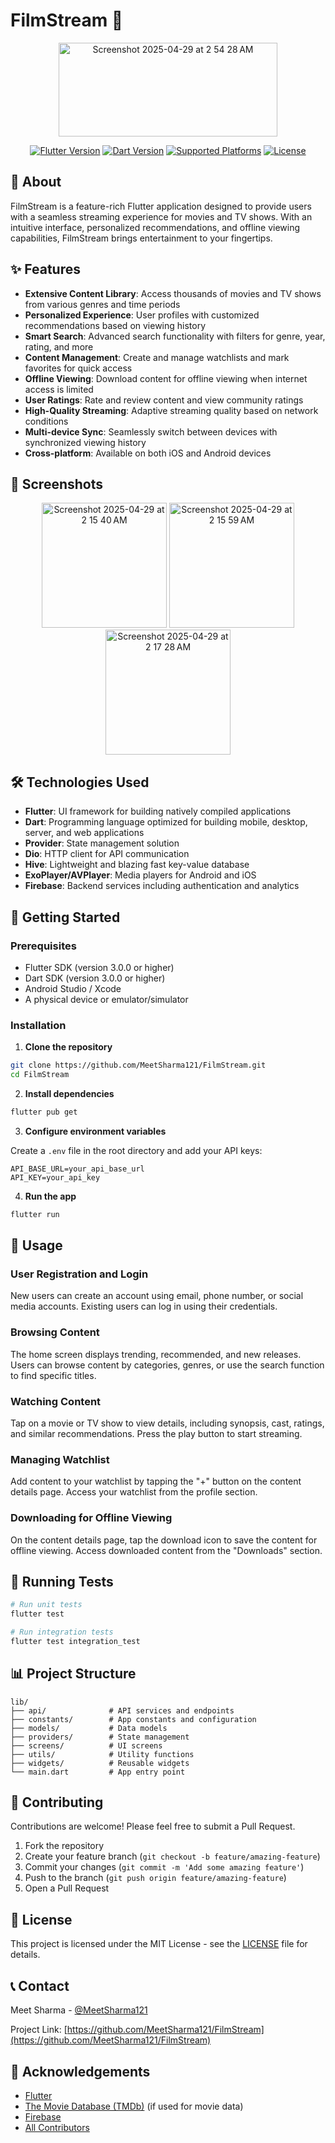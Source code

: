 # FilmStream 🎥

<p align="center">
  <img < alt="Screenshot 2025-04-29 at 2 54 28 AM" src="https://github.com/user-attachments/assets/4bfceb1a-ea32-415b-b14c-5d6635810a53"
alt="FilmStream Logo" width="350" height="150"/>
</p>

<p align="center">
  <a href="https://flutter.dev"><img src="https://img.shields.io/badge/Flutter-3.10.0-blue.svg" alt="Flutter Version"></a>
  <a href="https://dart.dev"><img src="https://img.shields.io/badge/Dart-3.0.0-blue.svg" alt="Dart Version"></a>
  <a href="https://github.com/MeetSharma121/FilmStream"><img src="https://img.shields.io/badge/Platform-iOS%20%7C%20Android-green.svg" alt="Supported Platforms"></a>
  <a href="https://github.com/MeetSharma121/FilmStream/blob/main/LICENSE"><img src="https://img.shields.io/badge/License-MIT-yellow.svg" alt="License"></a>
</p>

## 📱 About

FilmStream is a feature-rich Flutter application designed to provide users with a seamless streaming experience for movies and TV shows. With an intuitive interface, personalized recommendations, and offline viewing capabilities, FilmStream brings entertainment to your fingertips.

## ✨ Features

- **Extensive Content Library**: Access thousands of movies and TV shows from various genres and time periods
- **Personalized Experience**: User profiles with customized recommendations based on viewing history
- **Smart Search**: Advanced search functionality with filters for genre, year, rating, and more
- **Content Management**: Create and manage watchlists and mark favorites for quick access
- **Offline Viewing**: Download content for offline viewing when internet access is limited
- **User Ratings**: Rate and review content and view community ratings
- **High-Quality Streaming**: Adaptive streaming quality based on network conditions
- **Multi-device Sync**: Seamlessly switch between devices with synchronized viewing history
- **Cross-platform**: Available on both iOS and Android devices

## 📸 Screenshots

<p align="center">
  <img alt="Screenshot 2025-04-29 at 2 15 40 AM" src="https://github.com/user-attachments/assets/35271354-7694-47db-a05e-334c61ee2d31"
 alt="Home Screen" width="200"/>
  <img  alt="Screenshot 2025-04-29 at 2 15 59 AM" src="https://github.com/user-attachments/assets/4cd836d3-d4c6-452d-8132-3990a1d6f9f4"
alt="Movie Details" width="200"/>
  <img  alt="Screenshot 2025-04-29 at 2 17 28 AM" src="https://github.com/user-attachments/assets/78967953-4b66-4fea-97f8-af729021b198" 
src="https://github.com/user-attachments/assets/4cd836d3-d4c6-452d-8132-3990a1d6f9f4"
alt="Movie Details" width="200"/>
</p>

## 🛠️ Technologies Used

- **Flutter**: UI framework for building natively compiled applications
- **Dart**: Programming language optimized for building mobile, desktop, server, and web applications
- **Provider**: State management solution
- **Dio**: HTTP client for API communication
- **Hive**: Lightweight and blazing fast key-value database
- **ExoPlayer/AVPlayer**: Media players for Android and iOS
- **Firebase**: Backend services including authentication and analytics

## 🚀 Getting Started

### Prerequisites

- Flutter SDK (version 3.0.0 or higher)
- Dart SDK (version 3.0.0 or higher)
- Android Studio / Xcode
- A physical device or emulator/simulator

### Installation

1. **Clone the repository**

```bash
git clone https://github.com/MeetSharma121/FilmStream.git
cd FilmStream
```

2. **Install dependencies**

```bash
flutter pub get
```

3. **Configure environment variables**

Create a `.env` file in the root directory and add your API keys:

```
API_BASE_URL=your_api_base_url
API_KEY=your_api_key
```

4. **Run the app**

```bash
flutter run
```

## 📱 Usage

### User Registration and Login

New users can create an account using email, phone number, or social media accounts. Existing users can log in using their credentials.

### Browsing Content

The home screen displays trending, recommended, and new releases. Users can browse content by categories, genres, or use the search function to find specific titles.

### Watching Content

Tap on a movie or TV show to view details, including synopsis, cast, ratings, and similar recommendations. Press the play button to start streaming.

### Managing Watchlist

Add content to your watchlist by tapping the "+" button on the content details page. Access your watchlist from the profile section.

### Downloading for Offline Viewing

On the content details page, tap the download icon to save the content for offline viewing. Access downloaded content from the "Downloads" section.

## 🧪 Running Tests

```bash
# Run unit tests
flutter test

# Run integration tests
flutter test integration_test
```

## 📊 Project Structure

```
lib/
├── api/              # API services and endpoints
├── constants/        # App constants and configuration
├── models/           # Data models
├── providers/        # State management
├── screens/          # UI screens
├── utils/            # Utility functions
├── widgets/          # Reusable widgets
└── main.dart         # App entry point
```

## 🤝 Contributing

Contributions are welcome! Please feel free to submit a Pull Request.

1. Fork the repository
2. Create your feature branch (`git checkout -b feature/amazing-feature`)
3. Commit your changes (`git commit -m 'Add some amazing feature'`)
4. Push to the branch (`git push origin feature/amazing-feature`)
5. Open a Pull Request

## 📄 License

This project is licensed under the MIT License - see the [LICENSE](LICENSE) file for details.

## 📞 Contact

Meet Sharma - [@MeetSharma121](https://github.com/MeetSharma121)

Project Link: [https://github.com/MeetSharma121/FilmStream](https://github.com/MeetSharma121/FilmStream)

## 🙏 Acknowledgements

- [Flutter](https://flutter.dev)
- [The Movie Database (TMDb)](https://www.themoviedb.org) (if used for movie data)
- [Firebase](https://firebase.google.com)
- [All Contributors](../../contributors)
